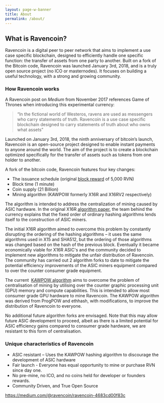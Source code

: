 ```yaml
---
layout: page-w-banner
title: About
permalink: /about/
---
```


<h2>What is Ravencoin?</h2>

<p>Ravencoin is a digital peer to peer network that aims to implement a use case specific blockchain, designed to efficiently handle one specific function: the transfer of assets from one party to another. Built on a fork of the Bitcoin code, Ravencoin was launched January 3rd, 2018, and is a truly open source project (no ICO or masternodes). It focuses on building a useful technology, with a strong and growing community.</p>

<h3>How Ravencoin works</h3>

<p>A Ravencoin post on&nbsp;<em>Medium</em>&nbsp;from November 2017 references Game of Thrones when introducing this experimental currency:</p>
<blockquote>
  “In the fictional world of Westeros, ravens are used as messengers who carry statements of truth. Ravencoin is a use case specific blockchain designed to carry statements of truth about who owns what assets”
</blockquote>

<p>Launched on January 3rd, 2018, the ninth anniversary of bitcoin’s launch, Ravencoin is an open-source project designed to enable instant payments to anyone around the world. The aim of the project is to create a blockchain optimized specifically for the transfer of assets such as tokens from one holder to another.</p>

<p>A fork of the bitcoin code, Ravencoin features four key changes:</p>

<ul>
  <li>The issuance schedule (original <a href="/halving/">block reward</a> of 5,000 RVN)</li>
  <li>Block time (1 minute)</li>
  <li>Coin supply (21 Billion)</li>
  <li>Mining algorithm (KAWPOW formerly X16R and X16RV2 respectively)</li>
</ul>

<p>The algorithm is intended to address the centralization of mining caused by ASIC hardware. In the original X16R&nbsp;<a href="{{"/assets/documents/X16R-Whitepaper.pdf" | relative_url }}">algorithm paper</a>, the team behind the currency explains that the fixed order of ordinary hashing algorithms lends itself to the construction of ASIC miners.</p>

<p>The initial X16R algorithm aimed to overcome this problem by constantly disrupting the ordering of the hashing algorithms – it uses the same algorithms used in X15 and SHA512, but the ordering of those algorithms was changed based on the hash of the previous block. Eventually it became economically viable for X16R ASIC's and the community decided to implement new algorithms to mitigate the unfair distribution of Ravencoin. The community has carried out 2 algorithm forks to date to mitigate the potential efficiency improvements of the ASIC miners equipment compared to over the counter consumer grade equipment.</p>

<p>The current &nbsp;<a href="https://medium.com/@tronblack/ravencoin-v4-kawpow-16fb1f8ec372">KAWPOW algorithm</a> aims to overcome the problem of centralisation of mining by utilising over the counter graphic processing unit (GPU) memory and compute capabilities. This is intended to allow most consumer grade GPU hardware to mine Ravencoin. The KAWPOW algorithm was derived from ProgPOW and ethhash, with modifications, to improve the distribution of Ravencoin to everyone.</p>

<p>No additional future algorithm forks are envisaged. Note that this may allow future ASIC development to proceed, albeit as there is a limited potential for ASIC efficiency gains compared to consumer grade hardware, we are resistant to this form of centralisation.</p>

<h3>Unique characteristics of Ravencoin</h3>

<ul>
  <li>ASIC resistant – Uses the KAWPOW hashing algorithm to discourage the development of ASIC hardware</li>
  <li>Fair launch - Everyone has equal opportunity to mine or purchase RVN since day one.</li>
  <li>No pre-mine, no ICO, and no coins held for developer or founders rewards.</li>
  <li>Community Driven, and True Open Source</li>
</ul>

<p><a href="https://medium.com/@ravencoin/ravencoin-4683cd00f83c">https://medium.com/@ravencoin/ravencoin-4683cd00f83c</a></p>
